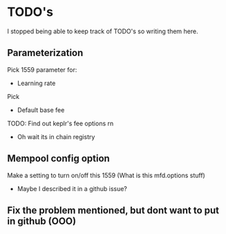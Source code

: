 # TODO's

I stopped being able to keep track of TODO's so writing them here.

## Parameterization

Pick 1559 parameter for:

- Learning rate

Pick

- Default base fee

TODO: Find out keplr's fee options rn

- Oh wait its in chain registry

## Mempool config option

Make a setting to turn on/off this 1559
(What is this mfd.options stuff)

- Maybe I described it in a github issue?

## Fix the problem mentioned, but dont want to put in github (OOO)

